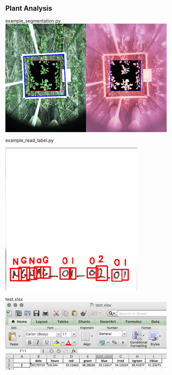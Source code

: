## Plant Analysis
example_segmentation.py
![alt text](https://github.com/godzmaru/PlantAnalysis/blob/master/docs/Screen_Shot.png)

example_read_label.py

![alt text](https://github.com/godzmaru/PlantAnalysis/blob/master/docs/Screen_Shot_1.png)

test.xlsx
![alt text](https://github.com/godzmaru/PlantAnalysis/blob/master/docs/Screen_Shot_2.png)
